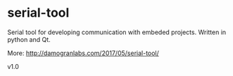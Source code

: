 # serial-tool
Serial tool for developing communication with embeded projects. 
Written in python and Qt.

More: http://damogranlabs.com/2017/05/serial-tool/

v1.0

